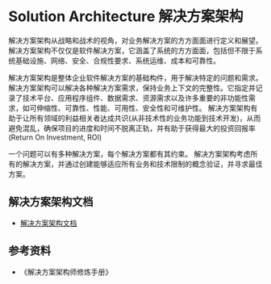 # Solution Architecture 解决方案架构
解决方案架构从战略和战术的视角，对业务解决方案的方方面面进行定义和展望。
解决方案架构不仅仅是软件解决方案，它涵盖了系统的方方面面，包括但不限于系统基础设施、网络、安全、合规性要求、系统运维、成本和可靠性。

解决方案架构是整体企业软件解决方案的基础构件，用于解决特定的问题和需求。
解决方案架构可以解决各种解决方案需求，保持业务上下文的完整性。它指定并记录了技术平台、应用程序组件、数据需求、资源需求以及许多重要的非功能性需求，如可伸缩性、可靠性、性能、可用性、安全性和可维护性。
解决方案架构有助于让所有领域的利益相关者达成共识(从非技术性的业务功能到技术开发)，从而避免混乱，确保项目的进度和时间不脱离正轨，并有助于获得最大的投资回报率(Return On Investment, ROI)

一个问题可以有多种解决方案，每个解决方案都有其约束。
解决方案架构考虑所有的解决方案，并通过创建能够适应所有业务和技术限制的概念验证，并寻求最佳方案。

## 解决方案架构文档
* [解决方案架构文档](./solution-architecture-document.md)

## 参考资料
* 《解决方案架构师修炼手册》
